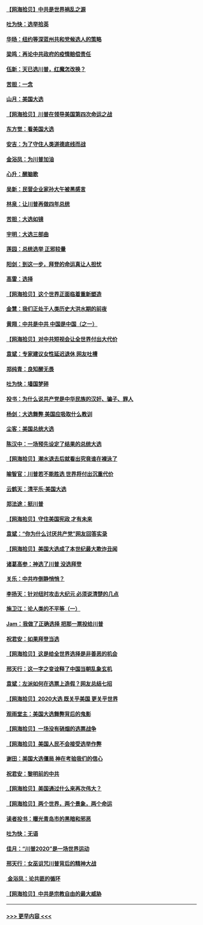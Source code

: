 #### [【网海拾贝】中共是世界祸乱之源](../pages/nsc993/n12555353.md?t=11181215) 
#### [吐为快：选举拾英](../pages/nsc993/n12555041.md?t=11181215) 
#### [华旸：纽约等深蓝州共和党候选人的策略](../pages/nsc993/n12554309.md?t=11181215) 
#### [梁鸣：再论中共政府的疫情赔偿责任](../pages/nsc993/n12553012.md?t=11181215) 
#### [伍新：天已选川普，红魔怎改换？](../pages/nsc993/n12552970.md?t=11181215) 
#### [苦胆：一念](../pages/nsc993/n12552957.md?t=11181215) 
#### [山月：美国大选](../pages/nsc993/n12552446.md?t=11181215) 
#### [【网海拾贝】川普在领导美国第四次命运之战](../pages/nsc993/n12551973.md?t=11181215) 
#### [东方觉：看美国大选](../pages/nsc993/n12551647.md?t=11181215) 
#### [安吉：为了守住人类道德底线而战](../pages/nsc993/n12551111.md?t=11181215) 
#### [金浴凤：为川普加油](../pages/nsc993/n12551085.md?t=11181215) 
#### [心升：醒脑歌](../pages/nsc993/n12550984.md?t=11181215) 
#### [吴新：民营企业家孙大午被黑感言](../pages/nsc993/n12550656.md?t=11181215) 
#### [林泉：让川普再做四年总统](../pages/nsc993/n12550640.md?t=11181215) 
#### [苦胆：大选如镜](../pages/nsc993/n12550630.md?t=11181215) 
#### [宇明：大选三部曲](../pages/nsc993/n12550603.md?t=11181215) 
#### [莲园：总统选举 正邪较量](../pages/nsc993/n12550594.md?t=11181215) 
#### [阳剑：到这一步，拜登的命运真让人担忧](../pages/nsc993/n12549093.md?t=11181215) 
#### [高雷：选择](../pages/nsc993/n12549087.md?t=11181215) 
#### [【网海拾贝】这个世界正面临着重新塑造](../pages/nsc993/n12548326.md?t=11181215) 
#### [金慧：我们正处于人类历史大洪水期的前夜](../pages/nsc993/n12547914.md?t=11181215) 
#### [黄翔：中共是中共 中国是中国（之一）](../pages/nsc993/n12547576.md?t=11181215) 
#### [【网海拾贝】对中共短视会让全世界付出大代价](../pages/nsc993/n12546043.md?t=11181215) 
#### [袁斌：专家建议女性延迟退休 网友吐槽](../pages/nsc993/n12545424.md?t=11181215) 
#### [郑纯青：良知醒无畏](../pages/nsc993/n12545394.md?t=11181215) 
#### [吐为快：墙国梦碎](../pages/nsc993/n12545309.md?t=11181215) 
#### [投书：为什么说共产党是中华民族的汉奸、骗子、罪人](../pages/nsc993/n12545089.md?t=11181215) 
#### [杨剑：大选舞弊 美国应吸取什么教训](../pages/nsc993/n12543937.md?t=11181215) 
#### [尘客：美国总统大选](../pages/nsc993/n12543828.md?t=11181215) 
#### [陈汉中：一场预先设定了结果的总统大选](../pages/nsc993/n12543564.md?t=11181215) 
#### [【网海拾贝】潮水退去后就看出究竟谁在裸泳了](../pages/nsc993/n12543321.md?t=11181215) 
#### [喻智官：川普若不能胜选 世界将付出沉重代价](../pages/nsc993/n12541352.md?t=11181215) 
#### [云鹤天：清平乐‧美国大选](../pages/nsc993/n12540916.md?t=11181215) 
#### [郑法途：挺川普](../pages/nsc993/n12540898.md?t=11181215) 
#### [【网海拾贝】守住美国宪政 才有未来](../pages/nsc993/n12540423.md?t=11181215) 
#### [袁斌：“你为什么讨厌共产党”网友回答实录](../pages/nsc993/n12540208.md?t=11181215) 
#### [【网海拾贝】美国大选成了本世纪最大欺诈丑闻](../pages/nsc993/n12538029.md?t=11181215) 
#### [诸葛高参：神选了川普 没选拜登](../pages/nsc993/n12537664.md?t=11181215) 
#### [关乐：中共咋倒静悄悄？](../pages/nsc993/n12537615.md?t=11181215) 
#### [李扬天：针对纽时攻击大纪元 必须说清楚的几点](../pages/nsc993/n12536001.md?t=11181215) 
#### [施卫江：论人类的不平等（一）](../pages/nsc993/n12535700.md?t=11181215) 
#### [Jam：我做了正确选择 把那一票投给川普](../pages/nsc993/n12535743.md?t=11181215) 
#### [祝君安：如果拜登当选](../pages/nsc993/n12535726.md?t=11181215) 
#### [【网海拾贝】这是给全世界选择是非善恶的机会](../pages/nsc993/n12535061.md?t=11181215) 
#### [邢天行：这一字之变诠释了中国当朝乱象玄机](../pages/nsc993/n12533446.md?t=11181215) 
#### [袁斌：左派如何在选票上造假？网友总结七招](../pages/nsc993/n12533180.md?t=11181215) 
#### [【网海拾贝】2020大选 既关乎美国 更关乎世界](../pages/nsc993/n12533161.md?t=11181215) 
#### [观雨堂主：美国大选舞弊背后的鬼影](../pages/nsc993/n12533153.md?t=11181215) 
#### [【网海拾贝】一场没有硝烟的选票战争](../pages/nsc993/n12531883.md?t=11181215) 
#### [【网海拾贝】美国人民不会接受选举作弊](../pages/nsc993/n12528850.md?t=11181215) 
#### [谢田：美国大选僵局 神在考验我们的信心](../pages/nsc993/n12527932.md?t=11181215) 
#### [祝君安：黎明前的中共](../pages/nsc993/n12524071.md?t=11181215) 
#### [【网海拾贝】美国通过什么来再次伟大？](../pages/nsc993/n12523844.md?t=11181215) 
#### [【网海拾贝】两个世界，两个景象，两个命运](../pages/nsc993/n12521419.md?t=11181215) 
#### [读者投书：曝光青岛市的黑暗和邪恶](../pages/nsc993/n12520988.md?t=11181215) 
#### [吐为快：无语](../pages/nsc993/n12518588.md?t=11181215) 
#### [佳月：“川普2020”是一场世界运动](../pages/nsc993/n12518581.md?t=11181215) 
#### [邢天行：女巫诅咒川普背后的精神大战](../pages/nsc993/n12517257.md?t=11181215) 
#### [ 金浴凤：论共匪的循环](../pages/nsc993/n12517133.md?t=11181215) 
#### [【网海拾贝】中共是宗教自由的最大威胁](../pages/nsc993/n12516879.md?t=11181215) 

----
#### [ >>> 更早内容 <<< ](../indexes/nsc993-earlier.md)
